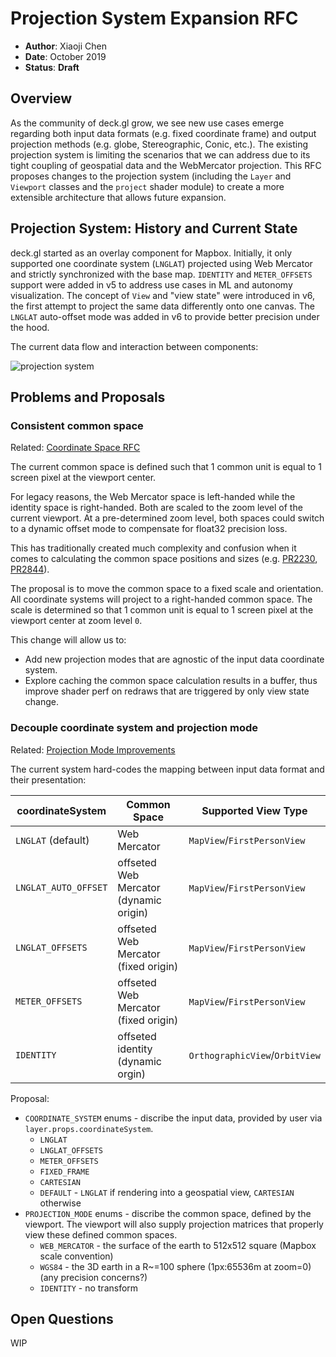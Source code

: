 # Projection System Expansion RFC

* **Author**: Xiaoji Chen
* **Date**: October 2019
* **Status**: **Draft**

## Overview

As the community of deck.gl grow, we see new use cases emerge regarding both input data formats (e.g. fixed coordinate frame) and output projection methods (e.g. globe, Stereographic, Conic, etc.). The existing projection system is limiting the scenarios that we can address due to its tight coupling of geospatial data and the WebMercator projection. This RFC proposes changes to the projection system (including the `Layer` and `Viewport` classes and the `project` shader module) to create a more extensible architecture that allows future expansion.


## Projection System: History and Current State

deck.gl started as an overlay component for Mapbox. Initially, it only supported one coordinate system (`LNGLAT`) projected using Web Mercator and strictly synchronized with the base map. `IDENTITY` and `METER_OFFSETS` support were added in v5 to address use cases in ML and autonomy visualization. The concept of `View` and "view state" were introduced in v6, the first attempt to project the same data differently onto one canvas. The `LNGLAT` auto-offset mode was added in v6 to provide better precision under the hood.

The current data flow and interaction between components:

![projection system](https://raw.github.com/uber-common/deck.gl-data/master/images/dev-docs/projection-rfc.png)

## Problems and Proposals

### Consistent common space

Related: [Coordinate Space RFC](/dev-docs/RFCs/v8.0/coordinate-space-rfc.md)

The current common space is defined such that 1 common unit is equal to 1 screen pixel at the viewport center.

For legacy reasons, the Web Mercator space is left-handed while the identity space is right-handed. Both are scaled to the zoom level of the current viewport. At a pre-determined zoom level, both spaces could switch to a dynamic offset mode to compensate for float32 precision loss.

This has traditionally created much complexity and confusion when it comes to calculating the common space positions and sizes (e.g. [PR2230](https://github.com/uber/deck.gl/pull/2230), [PR2844](https://github.com/uber/deck.gl/pull/2844)).

The proposal is to move the common space to a fixed scale and orientation. All coordinate systems will project to a right-handed common space. The scale is determined so that 1 common unit is equal to 1 screen pixel at the viewport center at zoom level `0`.

This change will allow us to:

- Add new projection modes that are agnostic of the input data coordinate system.
- Explore caching the common space calculation results in a buffer, thus improve shader perf on redraws that are triggered by only view state change.


### Decouple coordinate system and projection mode

Related: [Projection Mode Improvements](/dev-docs/RFCs/vNext/projection-mode-improvements-rfc.md)

The current system hard-codes the mapping between input data format and their presentation:

| coordinateSystem | Common Space | Supported View Type |
| --- | --- | --- |
| `LNGLAT` (default) | Web Mercator | `MapView`/`FirstPersonView` |
| `LNGLAT_AUTO_OFFSET` | offseted Web Mercator (dynamic origin) | `MapView`/`FirstPersonView` |
| `LNGLAT_OFFSETS` | offseted Web Mercator (fixed origin) | `MapView`/`FirstPersonView` |
| `METER_OFFSETS` | offseted Web Mercator (fixed origin) | `MapView`/`FirstPersonView` |
| `IDENTITY` | offseted identity (dynamic orgin) | `OrthographicView`/`OrbitView` |

Proposal:

- `COORDINATE_SYSTEM` enums - discribe the input data, provided by user via `layer.props.coordinateSystem`.
  + `LNGLAT`
  + `LNGLAT_OFFSETS`
  + `METER_OFFSETS`
  + `FIXED_FRAME`
  + `CARTESIAN`
  + `DEFAULT` - `LNGLAT` if rendering into a geospatial view, `CARTESIAN` otherwise
- `PROJECTION_MODE` enums - discribe the common space, defined by the viewport. The viewport will also supply projection matrices that properly view these defined common spaces.
  + `WEB_MERCATOR` - the surface of the earth to 512x512 square (Mapbox scale convention)
  + `WGS84` - the 3D earth in a R~=100 sphere (1px:65536m at zoom=0) (any precision concerns?)
  + `IDENTITY` - no transform


## Open Questions

WIP
